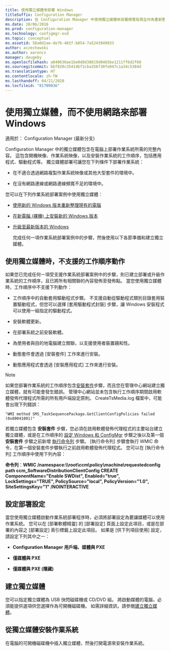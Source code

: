 ```yaml
---
title: 使用獨立媒體來部署 Windows
titleSuffix: Configuration Manager
description: 在 Configuration Manager 中使用獨立媒體來部署頻寬有限且作為重新整理、安裝或升級電腦之選項的 Windows。
ms.date: 10/06/2016
ms.prod: configuration-manager
ms.technology: configmgr-osd
ms.topic: conceptual
ms.assetid: 58a0d2ae-de76-401f-b854-7a5243949033
author: aczechowski
ms.author: aaroncz
manager: dougeby
ms.openlocfilehash: a840636ae1be0d8d38819d0465be1211ff6d2f60
ms.sourcegitcommit: bbf820c35414bf2cba356f30fe047c1a34c5384d
ms.translationtype: HT
ms.contentlocale: zh-TW
ms.lasthandoff: 04/21/2020
ms.locfileid: "81709036"
---
```

# <a name="use-stand-alone-media-to-deploy-windows-without-using-the-network"></a>使用獨立媒體，而不使用網路來部署 Windows

適用於：  Configuration Manager (最新分支)

Configuration Manager 中的獨立媒體包含在電腦上部署作業系統所需的完整內容。 這包含開機映像、作業系統映像，以及安裝作業系統的工作順序，包括應用程式、驅動程式等。 獨立媒體部署可讓您在下列條件下部署作業系統：  

-   在不適合透過網路複製作業系統映像或其他大型套件的環境中。  

-   在沒有網路連線或網路連線頻寬不足的環境中。  

您可以在下列作業系統部署案例中使用獨立媒體：  

- [使用新的 Windows 版本重新整理現有的電腦](refresh-an-existing-computer-with-a-new-version-of-windows.md)  

- [在新電腦 (裸機) 上安裝新的 Windows 版本](install-new-windows-version-new-computer-bare-metal.md)  

- [升級至最新版本的 Windows](upgrade-windows-to-the-latest-version.md)  

  完成任何一項作業系統部署案例中的步驟，然後使用以下各節準備和建立獨立媒體。  

## <a name="task-sequence-actions-not-supported-when-using-stand-alone-media"></a>使用獨立媒體時，不支援的工作順序動作  
 如果您已完成任何一項受支援作業系統部署案例中的步驟，則已建立部署或升級作業系統的工作順序，且已將所有相關聯的內容發佈至發佈點。 當您使用獨立媒體時，工作順序中不支援下列動作：  

-   工作順序中的自動套用驅動程式步驟。 不支援自動從驅動程式類別目錄套用裝置驅動程式，但您可以選擇 [套用驅動程式封裝] 步驟，讓 Windows 安裝程式可以使用一組指定的驅動程式。  

-   安裝軟體更新。  

-   在部署系統之前安裝軟體。  

-   為使用者與目的地電腦建立關聯，以支援使用者裝置親和性。  

-   動態套件會透過 [安裝套件] 工作來進行安裝。  

-   動態應用程式會透過 [安裝應用程式] 工作來進行安裝。  

> [!NOTE]  
>  如果您部署作業系統的工作順序包含[安裝套件](../understand/task-sequence-steps.md#BKMK_InstallPackage)步驟，而且您在管理中心網站建立獨立媒體，就有可能會發生錯誤。 管理中心網站並未包含執行工作順序期間啟用軟體發佈代理程式所需的所有用戶端設定原則。 CreateTsMedia.log 檔案中，可能會出現下列錯誤：  
>   
>  `"WMI method SMS_TaskSequencePackage.GetClientConfigPolicies failed (0x80041001)"`
>   
>  若獨立媒體包含 **安裝套件** 步驟，您必須在啟用軟體發佈代理程式的主要站台建立獨立媒體，或是在工作順序的 [設定 Windows 和 ConfigMgr](../understand/task-sequence-steps.md#BKMK_SetupWindowsandConfigMgr) 步驟之後以及第一個 **安裝套件** 步驟之前新增 [執行命令列](../understand/task-sequence-steps.md#BKMK_RunCommandLine) 步驟。 [執行命令列]  步驟會執行 WMIC 命令，在第一個安裝套件步驟執行之前啟用軟體發佈代理程式。 您可以在 [執行命令列]  工作順序中使用下列內容：  
>   
>  **命令列**：**WMIC /namespace:\\\root\ccm\policy\machine\requestedconfig path ccm_SoftwareDistributionClientConfig CREATE ComponentName="Enable SWDist", Enabled="true", LockSettings="TRUE", PolicySource="local", PolicyVersion="1.0", SiteSettingsKey="1" /NOINTERACTIVE**  

## <a name="configure-deployment-settings"></a>設定部署設定  
 當您使用獨立媒體啟動作業系統部署程序時，必須將部署設定為要讓媒體可以使用作業系統。 您可以在 [部署軟體精靈] 的 [部署設定]  頁面上設定此項目，或是在部署的內容之 [部署設定]  索引標籤上設定此項目。  如果是 [供下列項目使用]  設定，請設定下列其中之一：  

-   **Configuration Manager 用戶端、媒體與 PXE**  

-   **僅媒體與 PXE**  

-   **僅媒體與 PXE (隱藏)**  

## <a name="create-the-stand-alone-media"></a>建立獨立媒體  
 您可以指定獨立媒體為 USB 快閃磁碟機或 CD/DVD 組。 將啟動媒體的電腦，必須能提供選項供您選擇作為可開機磁碟機。 如需詳細資訊，請參閱[建立獨立媒體](create-stand-alone-media.md)。  

## <a name="install-the-operating-system-from-stand-alone-media"></a>從獨立媒體安裝作業系統  
 在電腦的可開機磁碟機中插入獨立媒體，然後打開電源來安裝作業系統。  
